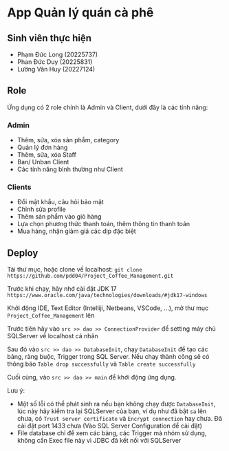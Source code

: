 # App Quản lý quán cà phê
## Sinh viên thực hiện
- Phạm Đức Long (20225737)
- Phan Đức Duy (20225831)
- Lường Văn Huy (20227124)

## Role
Ứng dụng có 2 role chính là Admin và Client, dưới đây là các tính năng:

### Admin
- Thêm, sửa, xóa sản phẩm, category
- Quản lý đơn hàng
- Thêm, sửa, xóa Staff
- Ban/ Unban Client
- Các tính năng bình thường như Client
  
### Clients
- Đổi mật khẩu, câu hỏi bảo mật
- Chỉnh sửa profile
- Thêm sản phẩm vào giỏ hàng
- Lựa chọn phương thức thanh toán, thêm thông tin thanh toán
- Mua hàng, nhận giảm giá các dịp đặc biệt

## Deploy
Tải thư mục, hoặc clone về localhost: `git clone https://github.com/pdd04/Project_Coffee_Management.git`

Trước khi chạy, hãy nhớ cài đặt JDK 17 `https://www.oracle.com/java/technologies/downloads/#jdk17-windows`

Khởi động IDE, Text Editor (Intelliji, Netbeans, VSCode, ...), mở thư mục `Project_Coffee_Management` lên

Trước tiên hãy vào `src >> dao >> ConnectionProvider` để setting máy chủ SQLServer về localhost cá nhân

Sau đó vào `src >> dao >> DatabaseInit`, chạy `DatabaseInit` để tạo các bảng, ràng buộc, Trigger trong SQL Server. Nếu chạy thành công sẽ có thông báo `Table drop successfully` và `Table create successfully`

Cuối cùng, vào `src >> dao >> main` để khởi động ứng dụng. 

Lưu ý: 
- Một số lỗi có thể phát sinh ra nếu bạn không chạy được `DatabaseInit`, lúc này hãy kiểm tra lại SQLServer của bạn, ví dụ như đã bật `sa` lên chưa, có `Trust server certificate` và `Encrypt connection` hay chưa. Đã cài đặt port 1433 chưa (Vào SQL Server Configuration để cài đặt) 
- File database chỉ để xem các bảng, các Trigger mà nhóm sử dụng, không cần Exec file này vì JDBC đã kết nối với SQLServer
